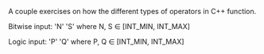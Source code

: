 A couple exercises on how the different types of operators in C++ function.

Bitwise input: 'N' 'S' where N, S ∈ [INT_MIN, INT_MAX]

Logic input: 'P' 'Q' where P, Q ∈ [INT_MIN, INT_MAX]
